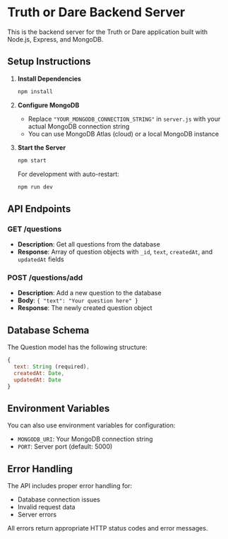 # Truth or Dare Backend Server

This is the backend server for the Truth or Dare application built with Node.js, Express, and MongoDB.

## Setup Instructions

1. **Install Dependencies**
   ```bash
   npm install
   ```

2. **Configure MongoDB**
   - Replace `"YOUR_MONGODB_CONNECTION_STRING"` in `server.js` with your actual MongoDB connection string
   - You can use MongoDB Atlas (cloud) or a local MongoDB instance

3. **Start the Server**
   ```bash
   npm start
   ```
   
   For development with auto-restart:
   ```bash
   npm run dev
   ```

## API Endpoints

### GET /questions
- **Description**: Get all questions from the database
- **Response**: Array of question objects with `_id`, `text`, `createdAt`, and `updatedAt` fields

### POST /questions/add
- **Description**: Add a new question to the database
- **Body**: `{ "text": "Your question here" }`
- **Response**: The newly created question object

## Database Schema

The Question model has the following structure:
```javascript
{
  text: String (required),
  createdAt: Date,
  updatedAt: Date
}
```

## Environment Variables

You can also use environment variables for configuration:
- `MONGODB_URI`: Your MongoDB connection string
- `PORT`: Server port (default: 5000)

## Error Handling

The API includes proper error handling for:
- Database connection issues
- Invalid request data
- Server errors

All errors return appropriate HTTP status codes and error messages. 